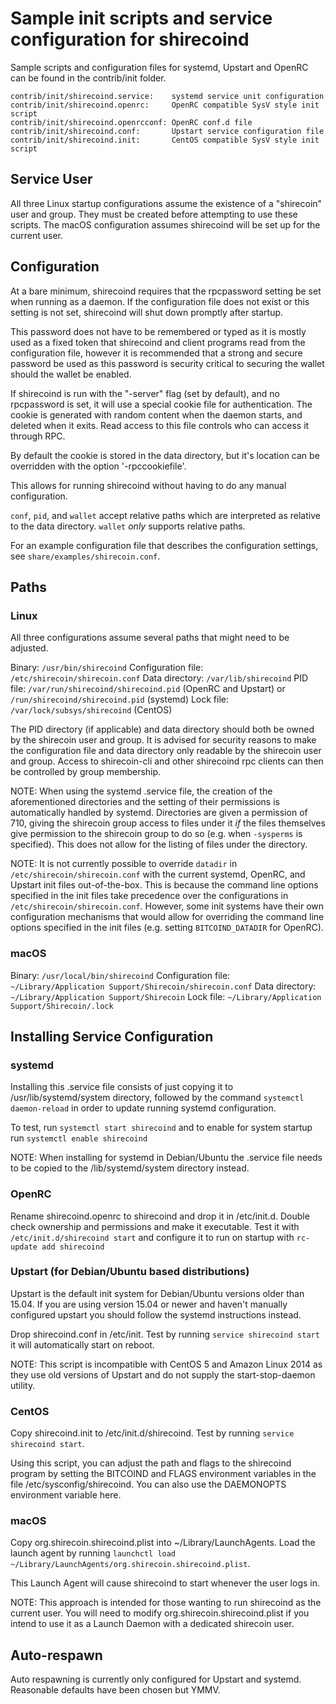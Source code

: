 Sample init scripts and service configuration for shirecoind
==========================================================

Sample scripts and configuration files for systemd, Upstart and OpenRC
can be found in the contrib/init folder.

    contrib/init/shirecoind.service:    systemd service unit configuration
    contrib/init/shirecoind.openrc:     OpenRC compatible SysV style init script
    contrib/init/shirecoind.openrcconf: OpenRC conf.d file
    contrib/init/shirecoind.conf:       Upstart service configuration file
    contrib/init/shirecoind.init:       CentOS compatible SysV style init script

Service User
---------------------------------

All three Linux startup configurations assume the existence of a "shirecoin" user
and group.  They must be created before attempting to use these scripts.
The macOS configuration assumes shirecoind will be set up for the current user.

Configuration
---------------------------------

At a bare minimum, shirecoind requires that the rpcpassword setting be set
when running as a daemon.  If the configuration file does not exist or this
setting is not set, shirecoind will shut down promptly after startup.

This password does not have to be remembered or typed as it is mostly used
as a fixed token that shirecoind and client programs read from the configuration
file, however it is recommended that a strong and secure password be used
as this password is security critical to securing the wallet should the
wallet be enabled.

If shirecoind is run with the "-server" flag (set by default), and no rpcpassword is set,
it will use a special cookie file for authentication. The cookie is generated with random
content when the daemon starts, and deleted when it exits. Read access to this file
controls who can access it through RPC.

By default the cookie is stored in the data directory, but it's location can be overridden
with the option '-rpccookiefile'.

This allows for running shirecoind without having to do any manual configuration.

`conf`, `pid`, and `wallet` accept relative paths which are interpreted as
relative to the data directory. `wallet` *only* supports relative paths.

For an example configuration file that describes the configuration settings,
see `share/examples/shirecoin.conf`.

Paths
---------------------------------

### Linux

All three configurations assume several paths that might need to be adjusted.

Binary:              `/usr/bin/shirecoind`
Configuration file:  `/etc/shirecoin/shirecoin.conf`
Data directory:      `/var/lib/shirecoind`
PID file:            `/var/run/shirecoind/shirecoind.pid` (OpenRC and Upstart) or `/run/shirecoind/shirecoind.pid` (systemd)
Lock file:           `/var/lock/subsys/shirecoind` (CentOS)

The PID directory (if applicable) and data directory should both be owned by the
shirecoin user and group. It is advised for security reasons to make the
configuration file and data directory only readable by the shirecoin user and
group. Access to shirecoin-cli and other shirecoind rpc clients can then be
controlled by group membership.

NOTE: When using the systemd .service file, the creation of the aforementioned
directories and the setting of their permissions is automatically handled by
systemd. Directories are given a permission of 710, giving the shirecoin group
access to files under it _if_ the files themselves give permission to the
shirecoin group to do so (e.g. when `-sysperms` is specified). This does not allow
for the listing of files under the directory.

NOTE: It is not currently possible to override `datadir` in
`/etc/shirecoin/shirecoin.conf` with the current systemd, OpenRC, and Upstart init
files out-of-the-box. This is because the command line options specified in the
init files take precedence over the configurations in
`/etc/shirecoin/shirecoin.conf`. However, some init systems have their own
configuration mechanisms that would allow for overriding the command line
options specified in the init files (e.g. setting `BITCOIND_DATADIR` for
OpenRC).

### macOS

Binary:              `/usr/local/bin/shirecoind`
Configuration file:  `~/Library/Application Support/Shirecoin/shirecoin.conf`
Data directory:      `~/Library/Application Support/Shirecoin`
Lock file:           `~/Library/Application Support/Shirecoin/.lock`

Installing Service Configuration
-----------------------------------

### systemd

Installing this .service file consists of just copying it to
/usr/lib/systemd/system directory, followed by the command
`systemctl daemon-reload` in order to update running systemd configuration.

To test, run `systemctl start shirecoind` and to enable for system startup run
`systemctl enable shirecoind`

NOTE: When installing for systemd in Debian/Ubuntu the .service file needs to be copied to the /lib/systemd/system directory instead.

### OpenRC

Rename shirecoind.openrc to shirecoind and drop it in /etc/init.d.  Double
check ownership and permissions and make it executable.  Test it with
`/etc/init.d/shirecoind start` and configure it to run on startup with
`rc-update add shirecoind`

### Upstart (for Debian/Ubuntu based distributions)

Upstart is the default init system for Debian/Ubuntu versions older than 15.04. If you are using version 15.04 or newer and haven't manually configured upstart you should follow the systemd instructions instead.

Drop shirecoind.conf in /etc/init.  Test by running `service shirecoind start`
it will automatically start on reboot.

NOTE: This script is incompatible with CentOS 5 and Amazon Linux 2014 as they
use old versions of Upstart and do not supply the start-stop-daemon utility.

### CentOS

Copy shirecoind.init to /etc/init.d/shirecoind. Test by running `service shirecoind start`.

Using this script, you can adjust the path and flags to the shirecoind program by
setting the BITCOIND and FLAGS environment variables in the file
/etc/sysconfig/shirecoind. You can also use the DAEMONOPTS environment variable here.

### macOS

Copy org.shirecoin.shirecoind.plist into ~/Library/LaunchAgents. Load the launch agent by
running `launchctl load ~/Library/LaunchAgents/org.shirecoin.shirecoind.plist`.

This Launch Agent will cause shirecoind to start whenever the user logs in.

NOTE: This approach is intended for those wanting to run shirecoind as the current user.
You will need to modify org.shirecoin.shirecoind.plist if you intend to use it as a
Launch Daemon with a dedicated shirecoin user.

Auto-respawn
-----------------------------------

Auto respawning is currently only configured for Upstart and systemd.
Reasonable defaults have been chosen but YMMV.
